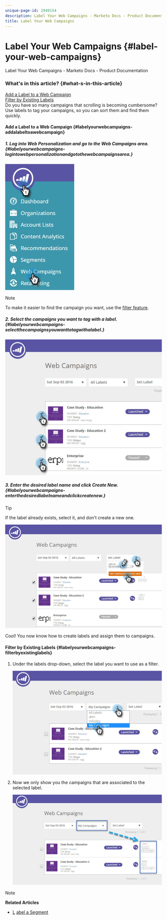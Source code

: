 ```yaml
---
unique-page-id: 2949154
description: Label Your Web Campaigns - Marketo Docs - Product Documentation
title: Label Your Web Campaigns
---
```


# Label Your Web Campaigns {#label-your-web-campaigns}

Label Your Web Campaigns - Marketo Docs - Product Documentation

### What's in this article? {#what-s-in-this-article}

[Add a Label to a Web Campaign](#labelyourwebcampaigns-addalabeltoawebcampaign)  
[Filter by Existing Labels](#labelyourwebcampaigns-filterbyexistinglabels)  
Do you have so many campaigns that scrolling is becoming cumbersome? Use labels to tag your campaigns, so you can sort them and find them quickly.

#### Add a Label to a Web Campaign {#labelyourwebcampaigns-addalabeltoawebcampaign}

##### 1. Log into Web Personalization and go to the Web Campaigns area. {#labelyourwebcampaigns-logintowebpersonalizationandgotothewebcampaignsarea.}

![](assets/web-campaigns-hand.jpg)

>[!NOTE]
>
>To make it easier to find the campaign you want, use the [filter feature](filter-web-campaigns.md).

##### 2. Select the campaigns you want to tag with a label. {#labelyourwebcampaigns-selectthecampaignsyouwanttotagwithalabel.}

![](assets/web-campaigns-label.jpg)

##### 3. Enter the desired label name and click Create New. {#labelyourwebcampaigns-enterthedesiredlabelnameandclickcreatenew.}

>[!TIP]
>
>If the label already exists, select it, and don't create a new one.

![](assets/web-campaigns-set-label.jpg)

Cool! You now know how to create labels and assign them to campaigns.

#### Filter by Existing Labels {#labelyourwebcampaigns-filterbyexistinglabels}

1. Under the labels drop-down, select the label you want to use as a filter.

   ![](assets/web-campaigns-my-campaigns-dropdown.jpg)

1. Now we only show you the campaigns that are associated to the selected label.

   ![](assets/web-campaigns-label-showing.jpg)

>[!NOTE]
>
>**Related Articles**
>
>* [L](create-a-new-in-zone-web-campaign.md) [abel a Segment](../../../../welcome-to-marketo-docs/product-docs/web-personalization/using-web-segments/label-your-segment.md)
>

